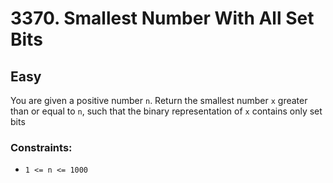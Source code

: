 # 3370. Smallest Number With All Set Bits

## Easy

You are given a positive number `n`. Return the smallest number `x` greater than or equal to `n`, such that the binary
representation of `x` contains only set bits

### Constraints:

- `1 <= n <= 1000`
